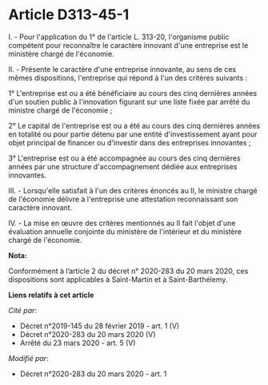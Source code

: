 # Article D313-45-1

I. - Pour l'application du 1° de l'article L. 313-20, l'organisme public compétent pour reconnaître le caractère innovant
d'une entreprise est le ministère chargé de l'économie.

II. - Présente le caractère d'une entreprise innovante, au sens de ces mêmes dispositions, l'entreprise qui répond à l'un des
critères suivants :

1° L'entreprise est ou a été bénéficiaire au cours des cinq dernières années d'un soutien public à l'innovation figurant sur
une liste fixée par arrêté du ministre chargé de l'économie ;

2° Le capital de l'entreprise est ou a été au cours des cinq dernières années en totalité ou pour partie détenu par une
entité d'investissement ayant pour objet principal de financer ou d'investir dans des entreprises innovantes ;

3° L'entreprise est ou a été accompagnée au cours des cinq dernières années par une structure d'accompagnement dédiée aux
entreprises innovantes.

III. - Lorsqu'elle satisfait à l'un des critères énoncés au II, le ministre chargé de l'économie délivre à l'entreprise une
attestation reconnaissant son caractère innovant.

IV. - La mise en œuvre des critères mentionnés au II fait l'objet d'une évaluation annuelle conjointe du ministère de
l'intérieur et du ministère chargé de l'économie.

**Nota:**

Conformément à l’article 2 du décret n° 2020-283 du 20 mars 2020, ces dispositions sont applicables à Saint-Martin et à
Saint-Barthélemy.

**Liens relatifs à cet article**

_Cité par_:

  - Décret n°2019-145 du 28 février 2019 - art. 1 (V)
  - Décret n°2020-283 du 20 mars 2020 (V)
  - Arrêté du 23 mars 2020 - art. 5 (V)

_Modifié par_:

  - Décret n°2020-283 du 20 mars 2020 - art. 1
